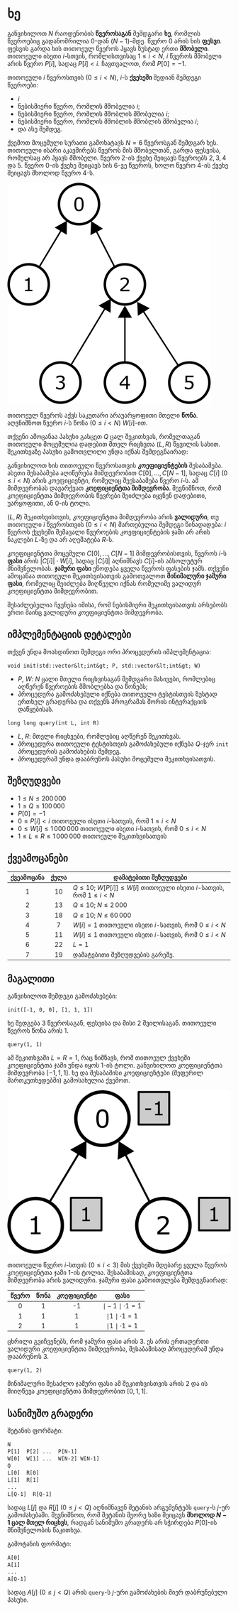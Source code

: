 # ხე

განვიხილოთ $N$ რაოდენობის **წვეროსაგან** შემდგარი **ხე**, რომლის წვეროებიც გადანომრილია $0$-დან $(N-1)$-მდე.
წვერო $0$ არის ხის **ფესვი**.
ფესვის გარდა ხის თითოეულ წვეროს ჰყავს ზუსტად ერთი **მშობელი**.
თითოეული ისეთი $i$-სთვის, რომლისთვისაც $1 \leq i < N$,
 $i$ წვეროს მშობელი არის წვერო $P[i]$, სადაც $P[i] < i$.
ჩავთვალოთ, რომ $P[0] = -1$.

თითოეული $i$ წვეროსთვის ($0 \leq i < N$),
 $i$-ს **ქვეხეში** შედიან შემდეგი წვეროები:
 * $i$
 * ნებისმიერი წვერო, რომლის მშობელია $i$;
 * ნებისმიერი წვერო, რომლის მშობლის მშობელია $i$;
 * ნებისმიერი წვერო, რომლის მშობლის მშობლის მშობელია $i$;
 * და ასე შემდეგ.

ქვემოთ მოცემული სურათი გამოხატავს $N = 6$ წვეროსგან შემდგარ ხეს.
თითოეული ისარი აკავშირებს წვეროს მის მშობელთან,
 გარდა ფესვისა, რომელსაც არ ჰყავს მშობელი.
წვერო $2$-ის ქვეხე შეიცავს წვეროებს $2, 3, 4$ და $5$.
წვერო $0$-ის ქვეხე შეიცავს ხის $6$-ვე წვეროს,
 ხოლო წვერო $4$-ის ქვეხე შეიცავს მხოლოდ წვერო $4$-ს.

![](subtrees.png "150")

თითოეულ წვეროს აქვს საკუთარი არაუარყოფითი მთელი **წონა**.
აღვნიშნოთ წვერო $i$-ს წონა ($0 \leq i < N$) $W[i]$-ით.

თქვენი ამოცანაა პასუხი გასცეთ $Q$ ცალ შეკითხვას,
 რომელთაგან თითოეული მოცემულია დადებით მთელ რიცხვთა $(L, R)$ წყვილის სახით.
შეკითხვაზე პასუხი გამოთვლილი უნდა იქნას შემდეგნაირად:

განვიხილოთ ხის თითოეული წვეროსათვის **კოეფიციენტების** შესაბამება.
ასეთი შესაბამება აღიწერება მიმდევრობით $C[0], \ldots, C[N-1]$,
 სადაც $C[i]$ ($0 \leq i < N$) არის კოეფიციენტი, რომელიც შეესაბამება წვერო $i$-ს.
ამ მიმდევრობას დავარქვათ **კოეფიციენტთა მიმდევრობა**.
შევნიშნოთ, რომ კოეფიციენტთა მიმდევრობის წევრები შეიძლება იყვნენ დადებითი, უარყოფითი, ან $0$-ის ტოლი.

$(L, R)$ შეკითხვისთვის,
 კოეფიციენტთა მიმდევრობა არის **ვალიდური**, 
 თუ თითოეული $i$ წვეროსთვის ($0 \leq i < N$)
 მართებულია შემდეგი წინადადება:
 $i$ წვეროს ქვეხეში შემავალი წვეროების კოეფიციენტების ჯამი
 არ არის ნაკლები $L$-ზე და არ აღემატება $R$-ს.

კოეფიციენტთა მოცემული $C[0], \ldots, C[N-1]$ მიმდევრობისთვის,
 წვეროს $i$-ს **ფასი** არის $|C[i]| \cdot W[i]$,
 სადაც $|C[i]|$ აღნიშნავს $C[i]$-ის აბსოლუტურ მნიშვნელობას.
**ჯამური ფასი** ეწოდება ყველა წვეროს ფასების ჯამს.
თქვენი ამოცანაა თითოეული შეკითხვისათვის გამოთვალოთ
 **მინიმალური ჯამური ფასი**, რომელიც შეიძლება მიღწეული იქნას რომელიმე ვალიდურ კოეფიციენტთა მიმდევრობით.

შესაძლებელია ჩვენება იმისა, რომ ნებისმიერი შეკითხვისათვის არსებობს ერთი მაინც ვალიდური კოეფიციენტთა მიმდევრობა.

## იმპლემენტაციის დეტალები

თქვენ უნდა მოახდინოთ შემდეგი ორი პროცედურის იმპლემენტაცია:

```
void init(std::vector&lt;int&gt; P, std::vector&lt;int&gt; W)
```

* $P$, $W$: $N$ ცალი მთელი რიცხვისაგან შემდგარი მასივები, 
   რომლებიც აღწერენ წვეროების მშობლებსა და წონებს;
* პროცედურა გამოძახებული იქნება თითოეული ტესტისთვის ზუსტად ერთხელ
   გრადერსა და თქვენს პროგრამას შორის ინტერაქციის დაწყებისას.

```
long long query(int L, int R)
```
* $L$, $R$: მთელი რიცხვები, რომლებიც აღწერენ შეკითხვას.
* პროცედურა თითოეული ტესტისთვის გამოძახებული იქნება $Q$-ჯერ `init` პროცედურის გამოძახების შემდეგ.
* პროცედურამ უნდა დააბრუნოს პასუხი მოცემული შეკითხვისათვის.


## შეზღუდვები

* $1 \leq N \leq 200\,000$
* $1 \leq Q \leq 100\,000$
* $P[0] = -1$
* $0 \leq P[i] < i$ თითოეული ისეთი $i$-სათვის, რომ $1 \leq i < N$
* $0 \leq W[i] \leq 1\,000\,000$ თითოეული ისეთი $i$-სათვის, რომ $0 \leq i < N$
* $1 \leq L \leq R \leq 1\,000\,000$ თითოეული შეკითხვისათვის

## ქვეამოცანები

| ქვეამოცანა | ქულა  | დამატებითი შეზღუდვები |
| :-----: | :----: | ---------------------- |
|   1     |  $10$  | $Q \leq 10$; $W[P[i]] \leq W[i]$ თითოეული ისეთი $i$-სათვის, რომ $1 \leq i < N$
|   2     |  $13$  | $Q \leq 10$; $N \leq 2\,000$
|   3     |  $18$  | $Q \leq 10$; $N \leq 60\,000$
|   4     |  $7$   | $W[i] = 1$ თითოეული ისეთი $i$-სათვის, რომ $0 \leq i < N$
|   5     |  $11$  | $W[i] \leq 1$ თითოეული ისეთი $i$-სათვის, რომ $0 \leq i < N$
|   6     |  $22$  | $L = 1$
|   7     |  $19$  | დამატებითი შეზღუდვების გარეშე.



## მაგალითი

განვიხილოთ შემდეგი გამოძახებები:

```
init([-1, 0, 0], [1, 1, 1])
```
ხე შედგება $3$ წვეროსაგან, ფესვისა და მისი $2$ შვილისაგან.
თითოეული წვეროს წონა არის $1$.

```
query(1, 1)
```

ამ შეკითხვაში $L = R = 1$,
 რაც ნიშნავს, რომ თითოეულ ქვეხეში კოეფიციენტთა ჯამი უნდა იყოს $1$-ის ტოლი.
განვიხილოთ კოეფიციენტთა მიმდევრობა $[-1, 1, 1]$.
ხე და შესაბამისი კოეფიციენტები (შეფერილ მართკუთხედებში) გამოსახულია ქვემოთ.

![](ex1.png "150")

თითოეული წვერო $i$-სთვის ($0 \leq i < 3$) მის ქვეხეში მდებარე ყველა წვეროს კოეფიციენტთა ჯამი $1$-ის ტოლია. 
შესაბამისად, კოეფიციენტთა მიმდევრობა არის ვალიდური.
ჯამური ფასი გამოითვლება შემდეგნაირად:


| წვერო | წონა | კოეფიციენტი | ფასი                      |
| :----: | :----: | :---------: | :-----------------------: |
|   0    |   1    |     -1      | $\mid -1 \mid \cdot 1 = 1$
|   1    |   1    |      1      | $\mid 1 \mid \cdot 1 = 1$
|   2    |   1    |      1      | $\mid 1 \mid \cdot 1 = 1$

ცხრილი გვიჩვენებს, რომ ჯამური ფასი არის $3$.
ეს არის ერთადერთი ვალიდური კოეფიციენტთა მიმდევრობა,
 შესაბამისად პროცედურამ უნდა დააბრუნოს $3$.

```
query(1, 2)
```
მინიმალური შესაძლო ჯამური ფასი ამ შეკითხვისთვის არის $2$
 და ის მიიღწევა კოეფიციენტთა მიმდევრობით $[0, 1, 1]$.

## სანიმუშო გრადერი

შეტანის ფორმატი:

```
N
P[1]  P[2] ...  P[N-1]
W[0]  W[1] ...  W[N-2] W[N-1]
Q
L[0]  R[0]
L[1]  R[1]
...
L[Q-1]  R[Q-1]
```

სადაც $L[j]$ და $R[j]$
 ($0 \leq j < Q$)
 აღნიშნავენ შეტანის არგუმენტებს `query`-ს $j$-ურ გამოძახებაში.
შევნიშნოთ, რომ შეტანის მეორე ხაზი შეიცავს **მხოლოდ $N-1$ ცალ მთელ რიცხვს**,
 რადგან სანიმუშო გრადერს არ სჭირდება $P[0]$-ის მნიშვნელობის წაკითხვა.

გამოტანის ფორმატი:
```
A[0]
A[1]
...
A[Q-1]
```

სადაც $A[j]$
 ($0 \leq j < Q$)
 არის `query`-ს $j$-ური გამოძახების მიერ დაბრუნებული პასუხი.
